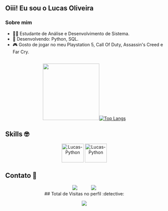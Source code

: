 ## Oiii! Eu sou o Lucas Oliveira 

### Sobre mim

  - 👨‍🎓 Estudante de Análise e Desenvolvimento de Sistema.
  - 🎯 Desenvolvendo: Python, SQL.
  - 🎮 Gosto de jogar no meu Playstation 5, Call Of Duty, Assassin's Creed e Far Cry.
##
<div align="center">
  <a href="https://github.com/Lucasolidev">
  <img height="180em" src="https://github-readme-stats.vercel.app/api?username=Lucasolidev&show_icons=true&theme=slateorange&include_all_commits=true&count_private=true"/
  
  [![Top Langs](https://github-readme-stats.vercel.app/api/top-langs/?username=Lucasolidev&layout=compact&theme=slateorange)](https://github.com/Lucasolidev/github-readme-stats)  
</div>
    
## Skills :nerd_face:  
<div align="center"> 
 <img align="center" alt="Lucas-Python" height="60" width="70" img src="https://cdn.jsdelivr.net/gh/devicons/devicon/icons/python/python-original-wordmark.svg">
 <img align="center" alt="Lucas-Python" height="60" width="70" img src="https://cdn.jsdelivr.net/gh/devicons/devicon/icons/microsoftsqlserver/microsoftsqlserver-plain-wordmark.svg">
</div>
    
## Contato :iphone: 
    
<div align="center">
     <a href="mailto:lucasolidev@gmail.com"><img src="https://img.shields.io/badge/-Gmail-%23333?style=for-the-badge&logo=gmail&logoColor=white" target="_blank"></a>
    &nbsp;&nbsp;&nbsp;&nbsp;&nbsp;&nbsp;&nbsp;&nbsp;&nbsp;
    <a href="https://www.linkedin.com/in/lucas-oliveira-da-silva-2021/"target="_blank"><img src="https://img.shields.io/badge/-LinkedIn-%230077B5?style=for-the-badge&logo=linkedin&logoColor=white" target="_blank"></a> 
 <div align="center">

 </div>
 ## Total de Visitas no perfil :detective: <br>
 <p align="center"> 
   <img alingn="center" src="https://profile-counter.glitch.me/lucasolidev/count.svg" />
 </p>   